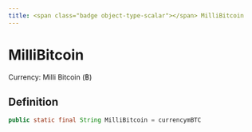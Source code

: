 ```yaml
---
title: <span class="badge object-type-scalar"></span> MilliBitcoin
---
```

# <span class="badge object-type-scalar"></span> MilliBitcoin

Currency: Milli Bitcoin (฿)

## Definition

```java
public static final String MilliBitcoin = currencymBTC
```
